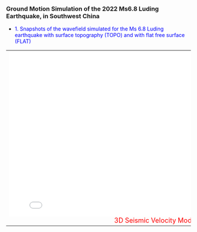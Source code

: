 ### Ground Motion Simulation of the 2022 Ms6.8 Luding Earthquake, in Southwest China
 + <font color=blue siez=5>1. Snapshots of the wavefield simulated for the Ms 6.8 Luding earthquake with surface topography (TOPO) and with flat free surface (FLAT)</font>
<table rules="none" align="center">
	<tr>
		<td>
			<center>
                                <iframe src="//player.bilibili.com/player.html?aid=876316394&bvid=BV13N4y1U7ei&cid=1341392672&page=1&high_quality=2" allowfullscreen="allowfullscreen" width="800" height="450" scrolling="no" frameborder="0" sandbox="allow-top-navigation allow-same-origin allow-forms allow-scripts"> </iframe>
				<br/>
                                <font size="4" color="red"> 3D Seismic Velocity Model</font>
			</center>
		</td>
		<td>
			<center>
				<iframe src="//player.bilibili.com/player.html?aid=318097476&bvid=BV1mP411h72N&cid=1255843934&page=1&high_quality=2" allowfullscreen="allowfullscreen" width="800" height="450" scrolling="no" frameborder="0" sandbox="allow-top-navigation allow-same-origin allow-forms allow-scripts"> </iframe>
				<br/>
                                <font size="4" color="red"> Case 1: 3DFlat Model </font>
			</center>
		</td>
		<td>
			<center>
			       <iframe src="//player.bilibili.com/player.html?aid=873028275&bvid=BV1zN4y1X7BK&cid=1255775927&page=1&high_quality=1" allowfullscreen="allowfullscreen" width="800" height="450" scrolling="no" frameborder="0" sandbox="allow-top-navigation allow-same-origin allow-forms allow-scripts"> </iframe>
				<br/>
				<font size="4" color="red"> Case 2: 3DTopo Model </font>	
			</center>
		</td>
	</tr>
</table>
